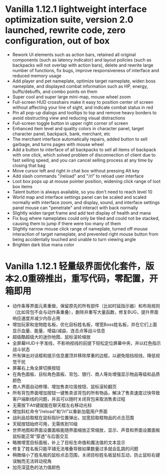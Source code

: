 # Vanilla 1.12.1 lightweight interface optimization suite, version 2.0 launched, rewrite code, zero configuration, out of box

- Rework UI elements such as action bars, retained all original components (such as latency indicator) and layout policies (such as backpacks will not overlap with action bars), delete and rewrite large number of functions, fix bugs, improve responsiveness of interface and reduced memory usage
- Add player and pet nameplate, optimize target nameplate, widen boss nameplate, and displayed combat information such as HP, energy, buffs/debuffs, and combo points on them
- Super cool and super large mini-map, mouse wheel zoom
- Full-screen HUD crosshairs make it easy to position center of screen without affecting your line of sight, and indicate combat status in red
- Pin all pop-up dialogs and tooltips to top and remove heavy borders to avoid obstructing view and reducing visual distractions
- Full-screen toggle button in upper right corner of screen
- Enhanced item level and quality colors in character panel, target character panel, backpack, bank, merchant, etc
- The merchant interface automatically repairs, added button to sell garbage, and turns pages with mouse wheel
- Add a button to interface of all backpacks to sell all items of backpack with one click, which solved problem of disconnection of client due to fast selling speed, and you can cancel selling process at any time by closing that bag 
- Move cursor left and right in chat box without pressing Alt key
- Add slash commands "/reload" and "/rl" to reload user interface
- Loot box pops up at mouse pointer position, widening click range of loot box items
- Talent button is always available, so you don't need to reach level 10
- World map and interface settings panel can be scaled and scaled normally with interface zoom, and display, sound, and interface settings panel mouse can "penetrate" and interact with back normally
- Slightly widen target frame and add text display of health and mana
- Fix bug where nameplates could only be tiled and could not be stacked, causing them to jump if there were too many of them
- Slightly narrow mouse click range of nameplate, turned off mouse interaction of target nameplate, and prevented right mouse button from being accidentally touched and unable to turn viewing angle
- Brighten dark blue mana color

# Vanilla 1.12.1 轻量级界面优化套件，版本2.0重磅推出，重写代码，零配置，开箱即用

- 动作条等界面元素重做，保留原先的所有部件（比如时延指示器）和布局规则（比如背包不会与动作条重叠），删除并重写大量函数，修复BUG，提升界面响应速度并减少内存占用
- 增加玩家和宠物姓名板，优化目标姓名板，增宽Boss姓名板，并在它们上面显示血量、能量、增益/减益、连击点等战斗信息
- 超级酷超级大的迷你地图、鼠标滚轮缩放
- 全屏幕HUD十字准线，不影响视线的前提下轻松定位屏幕中央，并以红色指示战斗状态
- 所有弹出对话框和提示信息置顶并移除厚重的边框，以避免阻挡视线，降低视觉干扰
- 屏幕右上角全屏切换按钮
- 在角色面板、目标角色面板、背包、银行、商人等处增强显示物品等级和品质颜色
- 商人界面自动修理、增加售卖垃圾按钮、鼠标滚轮翻页
- 所有背包界面增加按钮一键售卖该背包的所有物品，解决了售卖速度过快导致客户端断线的问题，并且可以随时关闭背包来取消售卖过程
- 无需按下Alt键就能在聊天框左右移动光标
- 增加斜杠命令“/reload”和“/rl”以重新加载用户界面
- 战利品拾取框在鼠标指针位置弹出，加宽拾取框物品的点击范围
- 天赋按钮始终可用，无需练到10级
- 世界地图和界面设置面板能随界面缩放正常缩放，显示、声音和界面设置面板鼠标能正常“穿透”与后面交互
- 略微增宽目标面板，补上了目标生命值和魔法值的文本显示
- 修复了姓名板只能平铺无法堆叠导致如果数量过多就会乱跳的问题
- 稍微缩小了姓名板的鼠标点击范围，关闭目标姓名板鼠标互动，防止鼠标右键误触而无法转动视角
- 加亮深蓝色的法力值颜色
